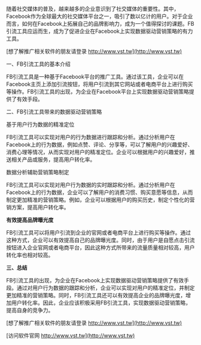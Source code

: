 随着社交媒体的普及，越来越多的企业意识到了社交媒体的重要性。其中，Facebook作为全球最大的社交媒体平台之一，吸引了数以亿计的用户。对于企业而言，如何在Facebook上拓展自己的品牌影响力，成为一个值得探讨的课题。FB引流工具应运而生，成为了促进企业在Facebook上实现数据驱动营销策略的有力工具。

[想了解推广相关软件的朋友请登录 http://www.vst.tw](http://www.vst.tw)

一、FB引流工具的基本介绍

FB引流工具是一种基于Facebook平台的推广工具。通过该工具，企业可以在Facebook主页上添加引流按钮，将用户引流到其它网站或者电商平台上进行购买等操作。FB引流工具的出现，为企业在Facebook平台上实现数据驱动营销策略提供了有效手段。

二、FB引流工具带来的数据驱动营销策略

基于用户行为数据的精准定位

FB引流工具可以实现对用户的行为数据进行跟踪和分析。通过分析用户在Facebook上的行为数据，例如点赞、评论、分享等，可以了解用户的兴趣爱好、消费心理等情况，从而实现对用户的精准定位。企业可以根据用户的兴趣爱好，推送相关产品或服务，提高用户转化率。

数据分析辅助营销策略制定

FB引流工具可以实现对用户行为数据的实时跟踪和分析。通过分析用户在Facebook上的行为数据，企业可以了解用户的消费习惯、购买意愿等信息，从而制定更加精准的营销策略。例如，企业可以根据用户的购买历史，制定个性化的营销方案，提高用户转化率。

**有效提高品牌曝光度**

FB引流工具可以将用户引流到企业的官网或者电商平台上进行购买等操作。通过这种方式，企业可以有效提高自己的品牌曝光度。同时，由于用户是自愿点击引流按钮进入企业官网或者电商平台，因此这种方式所带来的流量质量相对较高，用户转化率也相对较高。

**三、总结**

FB引流工具的出现，为企业在Facebook上实现数据驱动营销策略提供了有效手段。通过对用户行为数据的跟踪和分析，企业可以实现对用户的精准定位，并制定更加精准的营销策略。同时，FB引流工具还可以有效提高企业的品牌曝光度，增加用户转化率。因此，企业应该积极采用FB引流工具，实现数据驱动营销策略，提高自身的竞争力。

[想了解推广相关软件的朋友请登录 http://www.vst.tw](http://www.vst.tw)


[访问软件官网 http://www.vst.tw](http://www.vst.tw)
